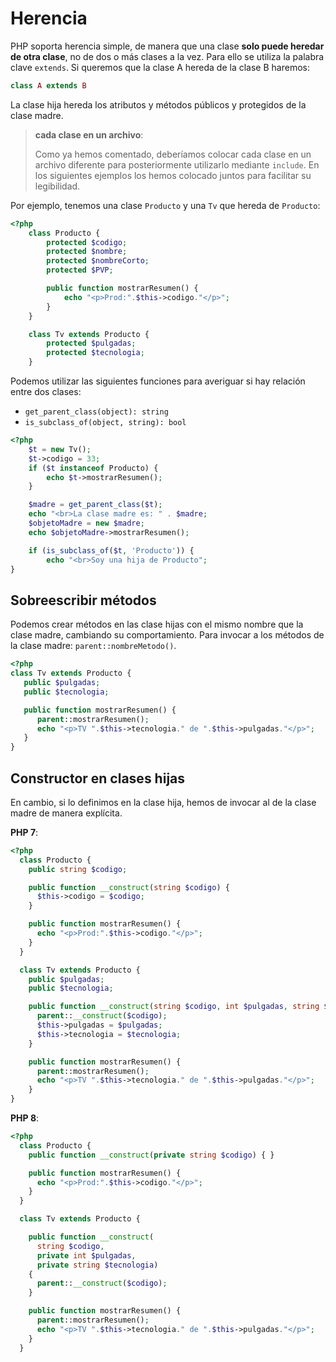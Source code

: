 # Herencia

PHP soporta herencia simple, de manera que una clase **solo puede heredar de otra clase**, no de dos o más clases a la vez. Para ello se utiliza la palabra clave `extends`. Si queremos que la clase A hereda de la clase B haremos:

```php
class A extends B
```

La clase hija hereda los atributos y métodos públicos y protegidos de la clase madre.

> **cada clase en un archivo**:
>
> Como ya hemos comentado, deberíamos colocar cada clase en un archivo diferente para posteriormente utilizarlo mediante `include`. En los siguientes ejemplos los hemos colocado juntos para facilitar su legibilidad.

Por ejemplo, tenemos una clase `Producto` y una `Tv` que hereda de `Producto`:

```php
<?php
    class Producto {
        protected $codigo;
        protected $nombre;
        protected $nombreCorto;
        protected $PVP;

        public function mostrarResumen() {
            echo "<p>Prod:".$this->codigo."</p>";
        }
    }

    class Tv extends Producto {
        protected $pulgadas;
        protected $tecnologia;
    }
```

Podemos utilizar las siguientes funciones para averiguar si hay relación entre dos clases:

- `get_parent_class(object): string`
- `is_subclass_of(object, string): bool`

```php
<?php
    $t = new Tv();
    $t->codigo = 33;
    if ($t instanceof Producto) {
        echo $t->mostrarResumen();
    }

    $madre = get_parent_class($t);
    echo "<br>La clase madre es: " . $madre;
    $objetoMadre = new $madre;
    echo $objetoMadre->mostrarResumen();

    if (is_subclass_of($t, 'Producto')) {
        echo "<br>Soy una hija de Producto";
}
```

## Sobreescribir métodos

Podemos crear métodos en las clase hijas con el mismo nombre que la clase madre, cambiando su comportamiento. Para invocar a los métodos de la clase madre: `parent::nombreMetodo()`.

```php
<?php
class Tv extends Producto {
   public $pulgadas;
   public $tecnologia;

   public function mostrarResumen() {
      parent::mostrarResumen();
      echo "<p>TV ".$this->tecnologia." de ".$this->pulgadas."</p>";
   }
}
```

## Constructor en clases hijas

En cambio, si lo definimos en la clase hija, hemos de invocar al de la clase madre de manera explícita.

**PHP 7**:

```php
<?php
  class Producto {
    public string $codigo;

    public function __construct(string $codigo) {
      $this->codigo = $codigo;
    }

    public function mostrarResumen() {
      echo "<p>Prod:".$this->codigo."</p>";
    }
  }

  class Tv extends Producto {
    public $pulgadas;
    public $tecnologia;

    public function __construct(string $codigo, int $pulgadas, string $tecnologia) {
      parent::__construct($codigo);
      $this->pulgadas = $pulgadas;
      $this->tecnologia = $tecnologia;
    }

    public function mostrarResumen() {
      parent::mostrarResumen();
      echo "<p>TV ".$this->tecnologia." de ".$this->pulgadas."</p>";
    }
}
```

**PHP 8**:

```php
<?php
  class Producto {
    public function __construct(private string $codigo) { }

    public function mostrarResumen() {
      echo "<p>Prod:".$this->codigo."</p>";
    }        
  }

  class Tv extends Producto {

    public function __construct(
      string $codigo,
      private int $pulgadas,
      private string $tecnologia)
    {
      parent::__construct($codigo);
    }

    public function mostrarResumen() {
      parent::mostrarResumen();
      echo "<p>TV ".$this->tecnologia." de ".$this->pulgadas."</p>";
    }
  }
```

